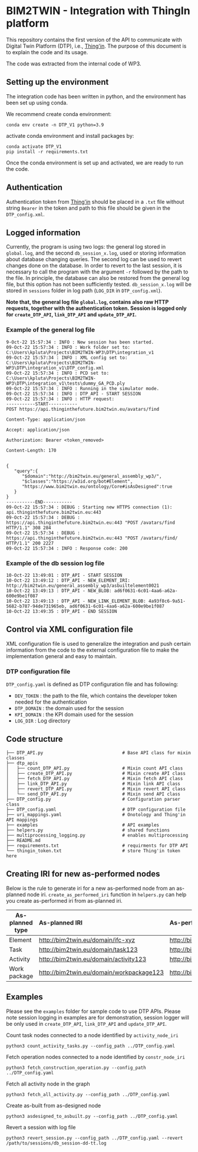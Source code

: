 # BIM2TWIN - Integration with ThingIn platform

This repository contains the first version of the API to communicate with Digital Twin Platform (DTP),
i.e., [Thing'in](https://thinginthefuture.bim2twin.eu). The purpose of this document is to explain the code and its
usage.

The code was extracted from the internal code of WP3.

## Setting up the environment

The integration code has been written in python, and the environment has been set up using conda.

We recommend create conda environment:

```conda env create -n DTP_V1 python=3.9```

activate conda environment and install packages by:

```
conda activate DTP_V1
pip install -r requirements.txt
```

Once the conda environment is set up and activated, we are ready to run the code.

## Authentication

Authentication token from [Thing'in](https://thinginthefuture.bim2twin.eu) should be placed in a `.txt` file without
string `Bearer` in the token and path to this file should be given in the `DTP_config.xml`.

## Logged information

Currently, the program is using two logs: the general log stored in `global.log`, and the second `db_session_x.log`,
used or storing information about database changing queries. The second log can be used to revert changes done on the
database. In order to revert to the last session, it is necessary to call the program with the argument `-r` followed by
the path to the file. In principle, the database can also be restored from the general log file, but this option has not
been sufficiently tested. `db_session_x.log` will be stored in `sessions` folder in log path (`LOG_DIR` in 
`DTP_config.xml`).

**Note that, the general log file `global.log`, contains also raw HTTP requests, together with the authentication
token. Session is logged only for `create_DTP_API`, `link_DTP_API` and `update_DTP_API`.**

### Example of the general log file

```
9-Oct-22 15:57:34 : INFO : New session has been started.
09-Oct-22 15:57:34 : INFO : Work folder set to: C:\Users\kpluta\Projects\BIM2TWIN-WP3\DTP\integration_v1
09-Oct-22 15:57:34 : INFO : XML config set to: C:\Users\kpluta\Projects\BIM2TWIN-WP3\DTP\integration_v1\DTP_config.xml
09-Oct-22 15:57:34 : INFO : PCD set to: C:\Users\kpluta\Projects\BIM2TWIN-WP3\DTP\integration_v1\tests\dummy_GA_PCD.ply
09-Oct-22 15:57:34 : INFO : Running in the simulator mode.
09-Oct-22 15:57:34 : INFO : DTP_API - START SESSION
09-Oct-22 15:57:34 : INFO : HTTP request: 
-----------START-----------
POST https://api.thinginthefuture.bim2twin.eu/avatars/find

Content-Type: application/json

Accept: application/json

Authorization: Bearer <token_removed>

Content-Length: 170


{
   "query":{
      "$domain":"http://bim2twin.eu/general_assembly_wp3/",
      "$classes":"https://w3id.org/bot#Element",
      "https://www.bim2twin.eu/ontology/Core#isAsDesigned":true
   }
}
-----------END-----------
09-Oct-22 15:57:34 : DEBUG : Starting new HTTPS connection (1): api.thinginthefuture.bim2twin.eu:443
09-Oct-22 15:57:34 : DEBUG : https://api.thinginthefuture.bim2twin.eu:443 "POST /avatars/find HTTP/1.1" 308 284
09-Oct-22 15:57:34 : DEBUG : https://api.thinginthefuture.bim2twin.eu:443 "POST /avatars/find/ HTTP/1.1" 200 2227
09-Oct-22 15:57:34 : INFO : Response code: 200
```

### Example of the db session log file

```
10-Oct-22 13:49:01 : DTP_API - START SESSION
10-Oct-22 13:49:12 : DTP_API - NEW_ELEMENT_IRI: http://bim2twin.eu/general_assembly_wp3/asbuiltelement0021
10-Oct-22 13:49:13 : DTP_API - NEW_BLOB: ad6f0631-6c01-4aa6-a62a-600e9be1f087
10-Oct-22 13:49:13 : DTP_API - NEW_LINK_ELEMENT_BLOB: 4a93f8c6-9a51-5682-b787-94de731965eb, ad6f0631-6c01-4aa6-a62a-600e9be1f087
10-Oct-22 13:49:35 : DTP_API - END SESSION
```

## Control via XML configuration file

XML configuration file is used to generalize the integration and push certain information from the code to the
external configuration file to make the implementation general and easy to maintain.

### DTP configuration file

`DTP_config.yaml` is defined as DTP configuration file and has following:

* `DEV_TOKEN` : the path to the file, which contains the developer token needed for the authentication
* `DTP_DOMAIN` : the domain used for the session
* `KPI_DOMAIN` : the KPI domain used for the session
* `LOG_DIR` : Log directory

## Code structure

```
├── DTP_API.py                              # Base API class for mixin classes
├── dtp_apis
│   ├── count_DTP_API.py                    # Mixin count API class
│   ├── create_DTP_API.py                   # Mixin create API class
│   ├── fetch_DTP_API.py                    # Mixin fetch API class
│   ├── link_DTP_API.py                     # Mixin link API class
│   ├── revert_DTP_API.py                   # Mixin revert API class
│   └── send_DTP_API.py                     # Mixin send API class
├── DTP_config.py                           # Configuration parser class
├── DTP_config.yaml                         # DTP configuration file
├── uri_mappings.yaml                       # Onotology and Thing'in API mappings
├── examples                                # API examples
├── helpers.py                              # shared functions
├── multiprocessing_logging.py              # enables multiprocessing
├── README.md
├── requirements.txt                        # requirments for DTP API
└── thingin_token.txt                       # store Thing'in token here

```

## Creating IRI for new as-performed nodes

Below is the rule to generate iri for a new as-performed node from an as-planned node iri. `create_as_performed_iri`
function in `helpers.py` can help you create as-performed iri from as-planned iri.

| As-planned type | As-planned IRI                           | As-performed IRI                          |
|-----------------|:-----------------------------------------|:------------------------------------------|
| Element         | http://bim2twin.eu/domain/ifc-xyz        | http://bim2twin.eu/domain/asbuilt-xyz     |
| Task            | http://bim2twin.eu/domain/task123        | http://bim2twin.eu/domain/action123       |
| Activity        | http://bim2twin.eu/domain/activity123    | http://bim2twin.eu/domain/operation123    |
| Work package    | http://bim2twin.eu/domain/workpackage123 | http://bim2twin.eu/domain/construction123 |

## Examples

Please see the `examples` folder for sample code to use DTP APIs. Please note session logging in examples are for
demonstration, session logger will be only used in `create_DTP_API`, `link_DTP_API` and `update_DTP_API`.

Count task nodes connected to a node identified by `activity_node_iri`

```shell
python3 count_activity_tasks.py --config_path ../DTP_config.yaml
```

Fetch operation nodes connected to a node identified by `constr_node_iri`

```shell
python3 fetch_construction_operation.py --config_path ../DTP_config.yaml
```

Fetch all activity node in the graph

```shell
python3 fetch_all_activity.py --config_path ../DTP_config.yaml
```

Create as-built from as-designed node

```shell
python3 asdesigned_to_asbuilt.py --config_path ../DTP_config.yaml
```

Revert a session with log file

```shell
python3 revert_session.py --config_path ../DTP_config.yaml --revert /path/to/sessions/db_session-dd-tt.log
```